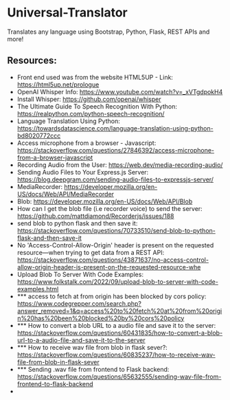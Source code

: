 # Universal-Translator
Translates any language using Bootstrap, Python, Flask, REST APIs and more!

## Resources:
- Front end used was from the website HTML5UP - Link: https://html5up.net/prologue
- OpenAI Whisper Info: https://www.youtube.com/watch?v=_xVTgdpokH4
- Install Whisper: https://github.com/openai/whisper
- The Ultimate Guide To Speech Recognition With Python: https://realpython.com/python-speech-recognition/
- Language Translation Using Python: https://towardsdatascience.com/language-translation-using-python-bd8020772ccc
- Access microphone from a browser - Javascript: https://stackoverflow.com/questions/27846392/access-microphone-from-a-browser-javascript
- Recording Audio from the User: https://web.dev/media-recording-audio/
- Sending Audio Files to Your Express.js Server: https://blog.deepgram.com/sending-audio-files-to-expressjs-server/
- MediaRecorder: https://developer.mozilla.org/en-US/docs/Web/API/MediaRecorder
- Blob: https://developer.mozilla.org/en-US/docs/Web/API/Blob
- How can I get the blob file (i.e recorder voice) to send the server: https://github.com/mattdiamond/Recorderjs/issues/188
- send blob to python flask and then save it: https://stackoverflow.com/questions/70733510/send-blob-to-python-flask-and-then-save-it
- No 'Access-Control-Allow-Origin' header is present on the requested resource—when trying to get data from a REST API: https://stackoverflow.com/questions/43871637/no-access-control-allow-origin-header-is-present-on-the-requested-resource-whe
- Upload Blob To Server With Code Examples: https://www.folkstalk.com/2022/09/upload-blob-to-server-with-code-examples.html
- *** access to fetch at from origin has been blocked by cors policy: https://www.codegrepper.com/search.php?answer_removed=1&q=access%20to%20fetch%20at%20from%20origin%20has%20been%20blocked%20by%20cors%20policy
- *** How to convert a blob URL to a audio file and save it to the server: https://stackoverflow.com/questions/60431835/how-to-convert-a-blob-url-to-a-audio-file-and-save-it-to-the-server
- *** How to receive wav file from blob in flask sever?: https://stackoverflow.com/questions/60835237/how-to-receive-wav-file-from-blob-in-flask-sever
- *** Sending .wav file from frontend to Flask backend: https://stackoverflow.com/questions/65632555/sending-wav-file-from-frontend-to-flask-backend
- 